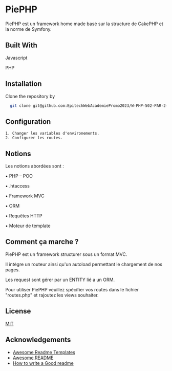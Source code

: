 
# PiePHP

PiePHP est un framework home made basé sur la structure de CakePHP et la norme de Symfony.


## Built With

Javascript

PHP

## Installation

Clone the repository by

```bash
  git clone git@github.com:EpitechWebAcademiePromo2023/W-PHP-502-PAR-2-1-PiePHP-viny.come.git
```
    
## Configuration

    1. Changer les variables d'environements.
    2. Configurer les routes.

## Notions

Les notions abordées sont : 

• PHP – POO

• .htaccess

• Framework MVC

• ORM

• Requêtes HTTP

• Moteur de template
## Comment ça marche ?

PiePHP est un framework structurer sous un format MVC.

Il intègre un routeur ainsi qu'un autoload permettant le chargement de nos pages.

Les request sont gérer par un ENTITY lié a un ORM.

Pour utiliser PiePHP veuillez spécifier vos routes dans le fichier "routes.php" et rajoutez les views souhaiter.





## License

[MIT](https://choosealicense.com/licenses/mit/)


## Acknowledgements

 - [Awesome Readme Templates](https://awesomeopensource.com/project/elangosundar/awesome-README-templates)
 - [Awesome README](https://github.com/matiassingers/awesome-readme)
 - [How to write a Good readme](https://bulldogjob.com/news/449-how-to-write-a-good-readme-for-your-github-project)

